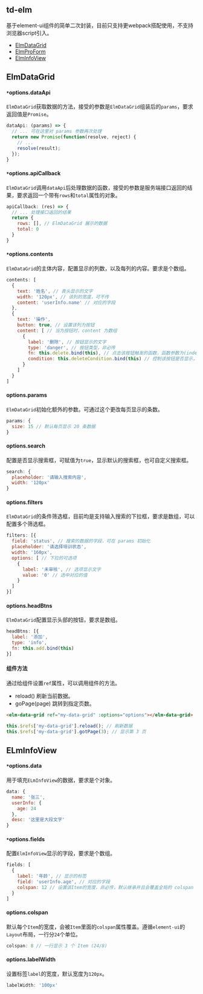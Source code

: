 ## td-elm
基于element-ui组件的简单二次封装，目前只支持更webpack搭配使用，不支持浏览器script引入。

- [ElmDataGrid](#elmdatagrid)
- [ElmProForm](#elmproform)
- [ElmInfoView](#elminfoview)

<!-- -------------------------------------- ElmDataGrid -------------------------------------- -->
## ElmDataGrid

#### `*`options.dataApi
`ElmDataGrid`获取数据的方法，接受的参数是`ElmDataGrid`组装后的`params`，要求返回值是`Promise`。

```javascript
dataApi: (params) => {
  // ... 可在这里对 params 参数再次处理
  return new Promise(function(resolve, reject) {
    // ...
    resolve(result);
  });
}
```

#### `*`options.apiCallback
`ElmDataGrid`调用`dataApi`后处理数据的函数，接受的参数是服务端接口返回的结果，要求返回一个带有`rows`和`total`属性的对象。

```javascript
apiCallback: (res) => {
  // ... 处理接口返回的结果
  return {
    rows: [], // ElmDataGrid 展示的数据
    total: 0
  }
}
```

#### `*`options.contents
`ElmDataGrid`的主体内容，配置显示的列数，以及每列的内容。要求是个数组。

```javascript
contents: [
  {
    text: '姓名', // 表头显示的文字
    width: '120px', // 该列的宽度，可不传
    content: 'userInfo.name' // 对应的字段
  },
  {
    text: '操作',
    button: true, // 设置该列为按钮
    content: [ // 当为按钮时，content 为数组
      {
        label: '删除', // 按钮显示的文字
        type: 'danger', // 按钮类型，非必传
        fn: this.delete.bind(this), // 点击该按钮触发的函数，函数参数为(index, row)
        condition: this.deleteCondition.bind(this) // 控制该按钮是否显示，不传为一直显示，函数参数为(item)，要求返回 Boolean 值
      }
    ]
  }
]
```


#### options.params
`ElmDataGrid`初始化额外的参数。可通过这个更改每页显示的条数。

```javascript
params: {
  size: 15 // 默认每页显示 20 条数据
}
```

#### options.search
配置是否显示搜索框，可赋值为`true`，显示默认的搜索框，也可自定义搜索框。

```javascript
search: {
  placeholder: '请输入搜索内容',
  width: '120px'
}
```

#### options.filters
`ElmDataGrid`的条件筛选框，目前均是支持输入搜索的下拉框，要求是数组，可以配置多个筛选框。

```javascript
filters: [{
  field: 'status', // 搜索的数据的字段，可在 params 初始化
  placeholder: '请选择培训状态',
  width: '160px',
  options: [ // 下拉的可选项
    {
      label: '未审核', // 选项显示文字
      value: '0' // 选中对应的值
    }
  ]
}]
```

#### options.headBtns
`ElmDataGrid`配置显示头部的按钮，要求是数组。

```javascript
headBtns: [{
  label: '添加',
  type: 'info',
  fn: this.add.bind(this)
}]
```

#### 组件方法
通过给组件设置`ref`属性，可以调用组件的方法。

- reload() 刷新当前数据。
- goPage(page) 跳转到指定页数。

```html
<elm-data-grid ref="my-data-grid" :options="options"></elm-data-grid>
```

```javascript
this.$refs['my-data-grid'].reload(); // 刷新数据
this.$refs['my-data-grid'].gotPage(3); // 显示第 3 页
```

<!-- -------------------------------------- ELmInfoView -------------------------------------- -->
## ELmInfoView

#### `*`options.data
用于填充`ELmInfoView`的数据，要求是个对象。

```javascript
data: {
  name: '张三',
  userInfo: {
    age: 24
  },
  desc: '这里是大段文字'
}
```

#### `*`options.fields
配置`ElmInfoView`显示的字段，要求是个数组。

```javascript
fields: [
  {
    label: '年龄', // 显示的标签
    field: 'userInfo.age', // 对应的字段
    colspan: 12 // 设置该Item的宽度，非必传，默认继承并且会覆盖全局的 colspan
  }
]
```

#### options.colspan
默认每个`Item`的宽度，会被`Item`里面的`colspan`属性覆盖。遵循`element-ui`的`Layout`布局，一行分`24`个单位。

```javascript
colspan: 8 // 一行显示 3 个 Item (24/8)
```

#### options.labelWidth
设置标签`label`的宽度，默认宽度为`120px`。

```javascript
labelWidth: '100px'
```

<!-- -------------------------------------- ELmInfoView -------------------------------------- -->
